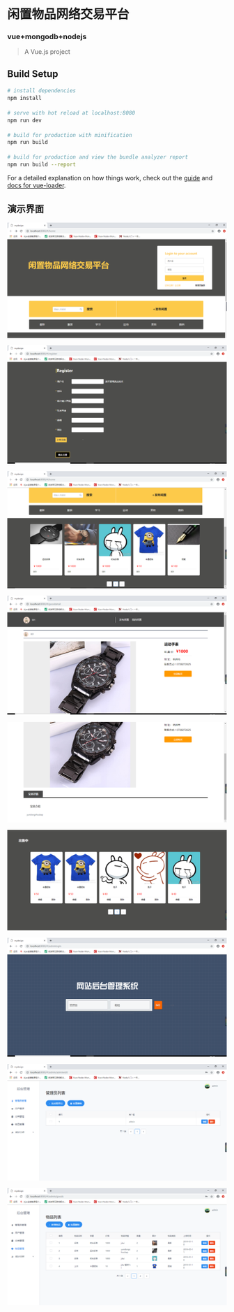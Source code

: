# 闲置物品网络交易平台
### vue+mongodb+nodejs

> A Vue.js project

## Build Setup

```bash
# install dependencies
npm install

# serve with hot reload at localhost:8080
npm run dev

# build for production with minification
npm run build

# build for production and view the bundle analyzer report
npm run build --report
```

For a detailed explanation on how things work, check out the [guide](http://vuejs-templates.github.io/webpack/) and [docs for vue-loader](http://vuejs.github.io/vue-loader).

## 演示界面

![1](https://github.com/leejungyong/-/blob/master/src/assets/1.png)

![2](https://github.com/leejungyong/-/blob/master/src/assets/2.png)

![3](https://github.com/leejungyong/-/blob/master/src/assets/3.png)

![4](https://github.com/leejungyong/-/blob/master/src/assets/4.png)

![5](https://github.com/leejungyong/-/blob/master/src/assets/5.png)

![6](https://github.com/leejungyong/-/blob/master/src/assets/6.png)

![7](https://github.com/leejungyong/-/blob/master/src/assets/7.png)

![8](https://github.com/leejungyong/-/blob/master/src/assets/8.png)

![9](https://github.com/leejungyong/-/blob/master/src/assets/9.png)

